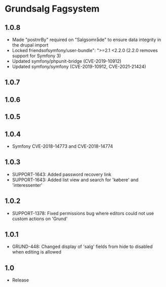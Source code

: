 # Grundsalg Fagsystem

## 1.0.8
* Made "postnrBy" required on "Salgsområde" to ensure data integrity in the drupal import
* Locked friendsofsymfony/user-bundle": ">=2.1 <2.2.0 (2.2.0 removes support for Symfony 3)
* Updated symfony/phpunit-bridge (CVE-2019-10912)
* Updated symfony/symfony (CVE-2019-10912, CVE-2021-21424)

## 1.0.7

## 1.0.6

## 1.0.5

## 1.0.4
* Symfony CVE-2018-14773 and CVE-2018-14774

## 1.0.3
* SUPPORT-1643: Added password recovery link
* SUPPORT-1643: Added list view and search for 'købere' and 'interessenter'

## 1.0.2
* SUPPORT-1378: Fixed permissions bug where editors could not use custom actions on 'Grund'

## 1.0.1
* GRUND-448: Changed display of 'salg' fields from hide to disabled when editing is allowed

## 1.0
* Release

